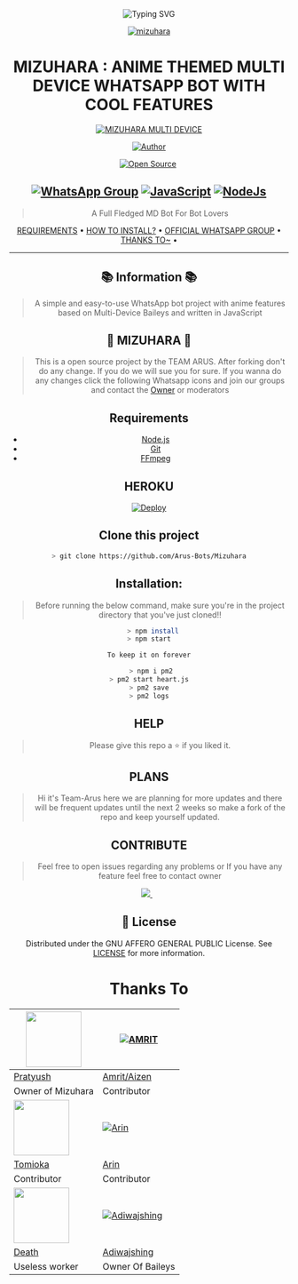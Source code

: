 
<div align="center">
    <img
        src="https://readme-typing-svg.herokuapp.com?font=Supermercado+One&size=30&duration=4997&color=B8212C&background=FF673200&center=true&vCenter=true&lines=HI+I+AM+MIZUHARA;A+WHATSAPP+BOT+ON+BAILEYS+MULTI-DEVICE"
            alt="Typing SVG"
        />
    </a>
</p>

<div align="center">
<a href="https://telegra.ph/file/20c40af405f264b061f75.jpg"><img src="https://telegra.ph/file/20c40af405f264b061f75.jpg" alt="mizuhara" border="0"></a>

# **MIZUHARA : ANIME THEMED MULTI DEVICE WHATSAPP BOT WITH COOL FEATURES**

</p>
<p align="center">
<a href="#"><img title="MIZUHARA MULTI DEVICE" src="https://img.shields.io/badge/MIZUHARA MULTI DEVICE-green?colorA=%23ff0000&colorB=%23017e40&style=for-the-badge"></a>
</p>
<p align="center">
<a href="https://github.com/pratyush4932"><img title="Author" src="https://img.shields.io/badge/Author-Pratyush-red.svg?style=for-the-badge&logo=github"></a>
</p>
<p align="center">
<a href="https://github.com/pratyush4932"><img title="Open Source" src="https://img.shields.io/badge/Open%20Source-%E2%99%A5%EF%B8%8F-blue.svg?style=for-the-badge"></a>
<a href="https://github.com/is7s7whs"><img title="" src="https://img.shields.io/badge/Maintained-YES-green.svg?style=for-the-badge"></a>
</p>


## [![WhatsApp Group](https://img.shields.io/badge/WhatsApp-25D366?style=for-the-badge&logo=whatsapp&logoColor=white)](https://chat.whatsapp.com/LN4mY3laHz61S1ybxHBeYd) [![JavaScript](https://img.shields.io/badge/JavaScript-FFFF00?style=for-the-badge&logo=javascript&logoColor=black)](https://js.org/) [![NodeJs](https://img.shields.io/badge/Node.js-43853D?style=for-the-badge&logo=node.js&logoColor=white)](https://nodejs.org/en/)
> A Full Fledged MD Bot For Bot Lovers <br>

<p align="center">
  <a href="https://github.com/Arus-Bots/Mizuhara#Requirements">REQUIREMENTS</a> •
  <a href="https://github.com/Arus-Bots/Mizuhara#Installation">HOW TO INSTALL?</a> •
  <a href="https://chat.whatsapp.com/LN4mY3laHz61S1ybxHBeYd"> OFFICIAL WHATSAPP GROUP</a> •
  <a href="https://github.com/Arus-Bots/Mizuhara#thanks-to">THANKS TO~</a> •
</p>
</div>


---

## 📚 Information 📚
> A simple and easy-to-use WhatsApp bot project with anime features based on Multi-Device Baileys and written in JavaScript

## 💙 MIZUHARA 💙
> This is a open source project by the TEAM ARUS. After forking don't do any change. If you do we will sue you for sure. If you wanna do any changes click the following Whatsapp icons and join our groups and contact the [Owner](https://wa.me/918231033230?text=Hi%20I%20Am%20From%20GitHub%20☺️) or moderators

## Requirements
* [Node.js](https://nodejs.org/en/)
* [Git](https://git-scm.com/downloads)
* [FFmpeg](https://ffmpeg.org/download.html)

## HEROKU

[![Deploy](https://www.herokucdn.com/deploy/button.svg)](https://heroku.com/deploy?template=https://github.com/thinker33/Mizuhara/tree/Arus)

## Clone this project
```bash
> git clone https://github.com/Arus-Bots/Mizuhara
```

## Installation:

> Before running the below command, make sure you're in the project directory that
you've just cloned!!
```bash
  > npm install
> npm start

To keep it on forever

 > npm i pm2
> pm2 start heart.js
 > pm2 save 
> pm2 logs
```
## HELP
> Please give this repo a ⭐ if you liked it.

## PLANS
> Hi it's Team-Arus here we are planning for more updates and there will be frequent updates until the next 2 weeks so make a fork of the repo and keep yourself updated.

## CONTRIBUTE

> Feel free to open issues regarding any problems or
> If you have any feature feel free to contact owner
<a href="https://wa.me/918231033230?text=Hi%20I%20Am%20From%20GitHub%20☺️">
    <img src="https://img.shields.io/badge/WhatsApp-25D366?style=for-the-badge&logo=whatsapp&logoColor=white" />
  </a>&nbsp;&nbsp;

## 📄 License

Distributed under the GNU AFFERO GENERAL PUBLIC License. See [LICENSE](/LICENSE)
for more information.

# Thanks To
<a href="https://github.com/pratyush4932"><img src="https://github.com/pratyush4932.png?size=100" width="100" height="100"></a> | [![AMRIT](https://github.com/Amrit9304.png?size=100)](https://github.com/Amrit9304) 
---|---
[Pratyush](https://github.com/pratyush4932)  | [Amrit/Aizen](https://github.com/Amrit9304)
Owner of Mizuhara | Contributor |
<a href="https://github.com/iamherok"><img src="https://github.com/iamherok.png?size=100" width="100" height="100"></a> | [![Arin](https://github.com/Arin1601.png?size=100)](https://github.com/Arin1601) 
[Tomioka](https://github.com/iamherok)  | [Arin](https://github.com/Arin1601)
Contributor | Contributor |
<a href="https://github.com/Death-132"><img src="https://github.com/Death-132.png?size=100" width="100" height="100"></a> | [![Adiwajshing](https://github.com/adiwajshing.png?size=100)](https://github.com/adiwajshing)
[Death](https://github.com/Death-132)   | [Adiwajshing](https://github.com/adiwajshing)
Useless worker | Owner Of Baileys |
